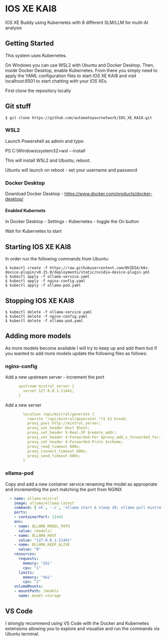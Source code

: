 # IOS XE KAI8
IOS XE Buddy using Kubernetes with 8 different SLM/LLM for multi-AI analysis 

## Getting Started

This system uses Kubernetes.

On Windows you can use WSL2 with Ubuntu and Docker Desktop. Then, inside Docker Desktop, enable Kubernetes. From there you simply need to apply the YAML configuration files to start IOS XE KAI8 and visit localhost:8501 to start chatting with your IOS XEs. 

First clone the repository locally 

## Git stuff

```console
$ git clone https://github.com/automateyournetwork/IOS_XE_KAI8.git
```

### WSL2 
Launch Powershell as admin and type: 

PS C:\Windows\system32>wsl --install

This will install WSL2 and Ubuntu; reboot. 

Ubuntu will launch on reboot - set your username and password

### Docker Desktop 
Download Docker Desktop - https://www.docker.com/products/docker-desktop/

#### Enabled Kubernets
In Docker Desktop - Settings - Kubernetes - toggle the On button

Wait for Kubernetes to start

## Starting IOS XE KAI8
In order run the following commands from Ubuntu: 

```console
$ kubectl create -f https://raw.githubusercontent.com/NVIDIA/k8s-device-plugin/v0.15.0/deployments/static/nvidia-device-plugin.yml
$ kubectl apply -f ollama-service.yaml
$ kubectl apply -f nginx-config.yaml
$ kubectl apply -f ollama-pod.yaml
```

## Stopping IOS XE KAI8 
```console
$ kubectl delete -f ollama-service.yaml
$ kubectl delete -f nginx-config.yaml
$ kubectl delete -f ollama-pod.yaml
```

## Adding more models 
As more models become available I will try to keep up and add them but if you wanted to add more models update the following files as follows: 

### nginx-config
Add a new upstream server - increment the port 

```yaml
      upstream mixtral_server {
        server 127.0.0.1:11441;
      }
```

Add a new server 

```yaml
        location /api/mixtral/generate {
          rewrite ^/api/mixtral/generate(.*)$ $1 break;
          proxy_pass http://mixtral_server;
          proxy_set_header Host $host;
          proxy_set_header X-Real-IP $remote_addr;
          proxy_set_header X-Forwarded-For $proxy_add_x_forwarded_for;
          proxy_set_header X-Forwarded-Proto $scheme;
          proxy_read_timeout 600s;
          proxy_connect_timeout 600s;
          proxy_send_timeout 600s;
        }
```

### ollama-pod
Copy and add a new container service renaming the model as appropriate and incrementing the port matching the port from NGINX 

```yaml
  - name: ollama-mixtral
    image: ollama/ollama:latest
    command: ['sh', '-c', 'ollama start & sleep 20; ollama pull mixtral && tail -f /dev/null']
    ports:
    - containerPort: 11441
    env:
    - name: OLLAMA_MODEL_PATH
      value: /models/
    - name: OLLAMA_HOST
      value: "127.0.0.1:11441"
    - name: OLLAMA_KEEP_ALIVE
      value: "0"      
    resources:
      requests:
        memory: "2Gi"
        cpu: "1"
      limits:
        memory: "4Gi"
        cpu: "2"
    volumeMounts:
    - mountPath: /models
      name: model-storage
```

## VS Code 
I strongly recommend using VS Code with the Docker and Kubernetes extensions allowing you to explore and visualize and run the commands vis Ubuntu terminal. 